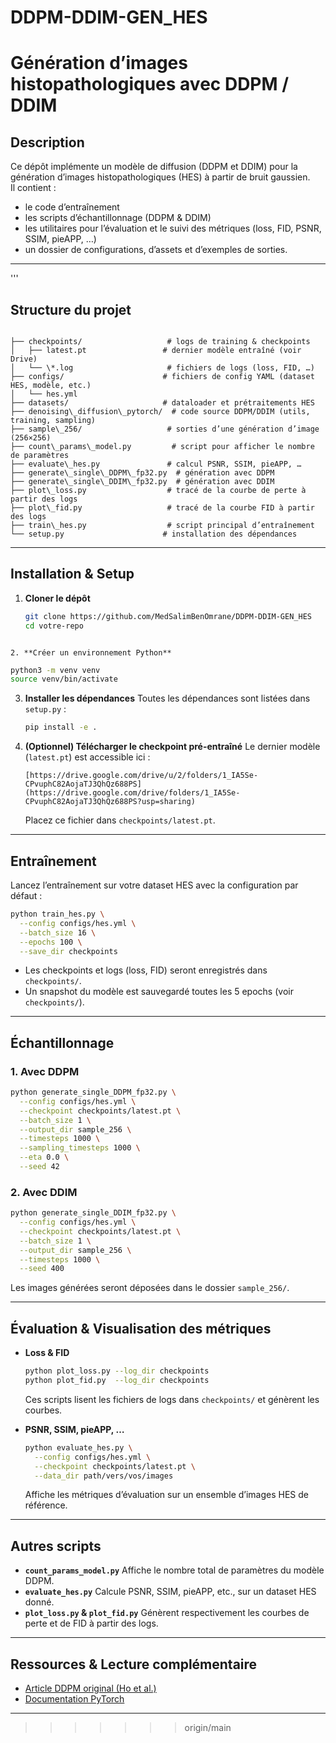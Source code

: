 
# DDPM-DDIM-GEN_HES

# Génération d’images histopathologiques avec DDPM / DDIM

## Description
Ce dépôt implémente un modèle de diffusion (DDPM et DDIM) pour la génération d’images histopathologiques (HES) à partir de bruit gaussien.  
Il contient :
- le code d’entraînement  
- les scripts d’échantillonnage (DDPM & DDIM)  
- les utilitaires pour l’évaluation et le suivi des métriques (loss, FID, PSNR, SSIM, pieAPP, …)  
- un dossier de configurations, d’assets et d’exemples de sorties.

---
'''
## Structure du projet


````

├── checkpoints/                   # logs de training & checkpoints
│   ├── latest.pt                 # dernier modèle entraîné (voir Drive)
│   └── \*.log                     # fichiers de logs (loss, FID, …)
├── configs/                      # fichiers de config YAML (dataset HES, modèle, etc.)
│   └── hes.yml
├── datasets/                     # dataloader et prétraitements HES
├── denoising\_diffusion\_pytorch/  # code source DDPM/DDIM (utils, training, sampling)
├── sample\_256/                   # sorties d’une génération d’image (256×256)
├── count\_params\_model.py         # script pour afficher le nombre de paramètres
├── evaluate\_hes.py               # calcul PSNR, SSIM, pieAPP, …
├── generate\_single\_DDPM\_fp32.py  # génération avec DDPM
├── generate\_single\_DDIM\_fp32.py  # génération avec DDIM
├── plot\_loss.py                  # tracé de la courbe de perte à partir des logs
├── plot\_fid.py                   # tracé de la courbe FID à partir des logs
├── train\_hes.py                  # script principal d’entraînement
└── setup.py                      # installation des dépendances

````

---

## Installation & Setup

1. **Cloner le dépôt**  
   ```bash
   git clone https://github.com/MedSalimBenOmrane/DDPM-DDIM-GEN_HES
   cd votre-repo
````

2. **Créer un environnement Python**
````
   ```bash
   python3 -m venv venv
   source venv/bin/activate
   ```
3. **Installer les dépendances**
   Toutes les dépendances sont listées dans `setup.py` :

   ```bash
   pip install -e .
   ```
4. **(Optionnel) Télécharger le checkpoint pré-entraîné**
   Le dernier modèle (`latest.pt`) est accessible ici :

   ```
   [https://drive.google.com/drive/u/2/folders/1_IA5Se-CPvuphC82AojaTJ3QhQz688PS](https://drive.google.com/drive/folders/1_IA5Se-CPvuphC82AojaTJ3QhQz688PS?usp=sharing)
   ```

   Placez ce fichier dans `checkpoints/latest.pt`.

---

## Entraînement

Lancez l’entraînement sur votre dataset HES avec la configuration par défaut :

```bash
python train_hes.py \
  --config configs/hes.yml \
  --batch_size 16 \
  --epochs 100 \
  --save_dir checkpoints
```

* Les checkpoints et logs (loss, FID) seront enregistrés dans `checkpoints/`.
* Un snapshot du modèle est sauvegardé toutes les 5 epochs (voir `checkpoints/`).

---

## Échantillonnage

### 1. Avec DDPM

```bash
python generate_single_DDPM_fp32.py \
  --config configs/hes.yml \
  --checkpoint checkpoints/latest.pt \
  --batch_size 1 \
  --output_dir sample_256 \
  --timesteps 1000 \
  --sampling_timesteps 1000 \
  --eta 0.0 \
  --seed 42
```

### 2. Avec DDIM

```bash
python generate_single_DDIM_fp32.py \
  --config configs/hes.yml \
  --checkpoint checkpoints/latest.pt \
  --batch_size 1 \
  --output_dir sample_256 \
  --timesteps 1000 \
  --seed 400
```

Les images générées seront déposées dans le dossier `sample_256/`.

---

## Évaluation & Visualisation des métriques

* **Loss & FID**

  ```bash
  python plot_loss.py --log_dir checkpoints
  python plot_fid.py  --log_dir checkpoints
  ```

  Ces scripts lisent les fichiers de logs dans `checkpoints/` et génèrent les courbes.

* **PSNR, SSIM, pieAPP, …**

  ```bash
  python evaluate_hes.py \
    --config configs/hes.yml \
    --checkpoint checkpoints/latest.pt \
    --data_dir path/vers/vos/images
  ```

  Affiche les métriques d’évaluation sur un ensemble d’images HES de référence.

---

## Autres scripts

* **`count_params_model.py`**
  Affiche le nombre total de paramètres du modèle DDPM.
* **`evaluate_hes.py`**
  Calcule PSNR, SSIM, pieAPP, etc., sur un dataset HES donné.
* **`plot_loss.py` & `plot_fid.py`**
  Génèrent respectivement les courbes de perte et de FID à partir des logs.

---

## Ressources & Lecture complémentaire

* [Article DDPM original (Ho et al.)](https://arxiv.org/abs/2006.11239)
* [Documentation PyTorch](https://pytorch.org/docs/stable/index.html)

---


>>>>>>> origin/main

